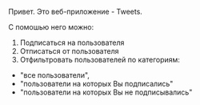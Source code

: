 Привет. Это веб-приложение - Tweets.

С помошью него можно:

1. Подписаться на пользователя
2. Отписаться от пользователя
3. Отфильтровать пользователей по категориям:

- "все пользователи",
- "пользователи на которых Вы подписались"
- "пользователи на которых Вы не подписывались"
